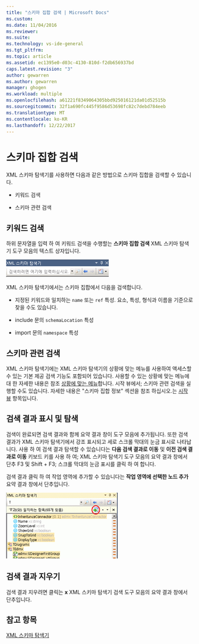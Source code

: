 ```yaml
---
title: "스키마 집합 검색 | Microsoft Docs"
ms.custom: 
ms.date: 11/04/2016
ms.reviewer: 
ms.suite: 
ms.technology: vs-ide-general
ms.tgt_pltfrm: 
ms.topic: article
ms.assetid: ec1395e0-d03c-4130-810d-f2db656937bd
caps.latest.revision: "3"
author: gewarren
ms.author: gewarren
manager: ghogen
ms.workload: multiple
ms.openlocfilehash: a61221f8349064305bbd925016121da01d52515b
ms.sourcegitcommit: 32f1a690fc445f9586d53698fc82c7debd784eeb
ms.translationtype: MT
ms.contentlocale: ko-KR
ms.lasthandoff: 12/22/2017
---
```

# <a name="searching-the-schema-set"></a>스키마 집합 검색
XML 스키마 탐색기를 사용하면 다음과 같은 방법으로 스키마 집합을 검색할 수 있습니다.  
  
-   키워드 검색  
  
-   스키마 관련 검색  
  
## <a name="keyword-search"></a>키워드 검색  
 하위 문자열을 입력 하 여 키워드 검색을 수행할는 **스키마 집합 검색** XML 스키마 탐색기 도구 모음의 텍스트 상자입니다.  
  
 ![XML 스키마 탐색기 키워드 검색](../xml-tools/media/schemaexplorersearch.gif "SchemaExplorerSearch")  
  
 XML 스키마 탐색기에서는 스키마 집합에서 다음을 검색합니다.  
  
-   지정된 키워드와 일치하는 `name` 또는 `ref` 특성. 요소, 특성, 형식과 이름을 기준으로 찾을 수도 있습니다.  
  
-   include 문의 `schemaLocation` 특성  
  
-   import 문의 `namespace` 특성  
  
## <a name="schema-specific-search"></a>스키마 관련 검색  
 XML 스키마 탐색기에는 XML 스키마 탐색기의 상황에 맞는 메뉴를 사용하여 액세스할 수 있는 기본 제공 검색 기능도 포함되어 있습니다. 사용할 수 있는 상황에 맞는 메뉴에 대 한 자세한 내용은 참조 [상황에 맞는 메뉴](../xml-tools/context-menus-xml-schema-explorer.md)합니다. 시작 뷰에서; 스키마 관련 검색을 실행할 수도 있습니다. 자세한 내용은 "스키마 집합 정보" 섹션을 참조 하십시오.는 [시작 뷰](../xml-tools/start-view.md) 항목입니다.  
  
## <a name="displaying-and-navigating-search-results"></a>검색 결과 표시 및 탐색  
 검색이 완료되면 검색 결과와 함께 요약 결과 창이 도구 모음에 추가됩니다. 또한 검색 결과가 XML 스키마 탐색기에서 강조 표시되고 세로 스크롤 막대의 눈금 표시로 나타납니다. 사용 하 여 검색 결과 탐색할 수 있습니다는 **다음 검색 결과로 이동** 및 **이전 검색 결과로 이동** 키보드 키를 사용 하 여; XML 스키마 탐색기 도구 모음의 요약 결과 창에서 단추 F3 및 Shift + F3; 스크롤 막대의 눈금 표시를 클릭 하 여 합니다.  
  
 검색 결과 클릭 하 여 작업 영역에 추가할 수 있습니다는 **작업 영역에 선택한 노드 추가** 요약 결과 창에서 단추입니다.  
  
 ![XML 스키마 탐색기 검색 결과](../xml-tools/media/schemaexplorersearchresult.gif "SchemaExplorerSearchResult")  
  
## <a name="clearing-search-results"></a>검색 결과 지우기  
 검색 결과 지우려면 클릭는 **x** XML 스키마 탐색기 검색 도구 모음의 요약 결과 창에서 단추입니다.  
  
## <a name="see-also"></a>참고 항목  
 [XML 스키마 탐색기](../xml-tools/xml-schema-explorer.md)